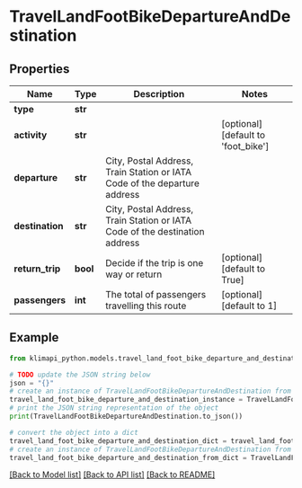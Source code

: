 # TravelLandFootBikeDepartureAndDestination


## Properties

Name | Type | Description | Notes
------------ | ------------- | ------------- | -------------
**type** | **str** |  | 
**activity** | **str** |  | [optional] [default to 'foot_bike']
**departure** | **str** | City, Postal Address, Train Station or IATA Code of the departure address | 
**destination** | **str** | City, Postal Address, Train Station or IATA Code of the destination address | 
**return_trip** | **bool** | Decide if the trip is one way or return | [optional] [default to True]
**passengers** | **int** | The total of passengers travelling this route | [optional] [default to 1]

## Example

```python
from klimapi_python.models.travel_land_foot_bike_departure_and_destination import TravelLandFootBikeDepartureAndDestination

# TODO update the JSON string below
json = "{}"
# create an instance of TravelLandFootBikeDepartureAndDestination from a JSON string
travel_land_foot_bike_departure_and_destination_instance = TravelLandFootBikeDepartureAndDestination.from_json(json)
# print the JSON string representation of the object
print(TravelLandFootBikeDepartureAndDestination.to_json())

# convert the object into a dict
travel_land_foot_bike_departure_and_destination_dict = travel_land_foot_bike_departure_and_destination_instance.to_dict()
# create an instance of TravelLandFootBikeDepartureAndDestination from a dict
travel_land_foot_bike_departure_and_destination_from_dict = TravelLandFootBikeDepartureAndDestination.from_dict(travel_land_foot_bike_departure_and_destination_dict)
```
[[Back to Model list]](../README.md#documentation-for-models) [[Back to API list]](../README.md#documentation-for-api-endpoints) [[Back to README]](../README.md)


